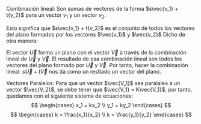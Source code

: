 Combinación lineal:
Son sumas de vectores de la forma $s\vec{v_1} + t{v_2}$ para un vector $v_1$ y un vector $v_2$.

Esto significa que $s\vec{v_1} + t{v_2}$ es el conjunto de todos los vectores del plano
formados por los vectores $\vec{v_1}$ y $\vec{v_2}$
Dicho de otra manera:

El vector $\vec{U}$ forma un plano con el vector $\vec{V}$ a través de la combinación lineal de $\vec{U}$ y $\vec{V}$.
El resultado de esa combinación lineal son todos los vectores del plano formado por $\vec{U}$ y $\vec{V}$.
Por tanto, hacer la combinación lineal: $s\vec{U} + t\vec{V}$ nos da como un resltado un vector del plano.

Vectores Paralelos:
Para que un vector $\vec{V_1}$ sea paralaleo a un vector $\vec{V_2}$, se debe tener que $\vec{V_1} = K\vec{V_1}$, por tanto, quedamos con el siguiente sistema de ecuaciones:
$$
\begin{cases}
    x_1 = kx_2 \\
    y_1 = ky_2
\end{cases}
$$
$$
\begin{cases}
    k = \frac{x_1}{x_2} \\
    k = \frac{y_1}{y_2}
\end{cases}
$$

